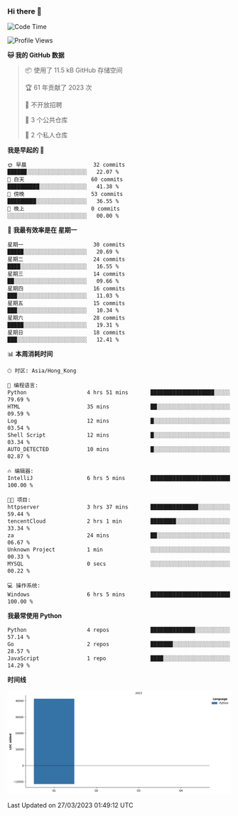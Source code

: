 ### Hi there 👋

<!--
**Mrzqd/Mrzqd** is a ✨ _special_ ✨ repository because its `README.md` (this file) appears on your GitHub profile.

Here are some ideas to get you started:

- 🔭 I’m currently working on ...
- 🌱 I’m currently learning ...
- 👯 I’m looking to collaborate on ...
- 🤔 I’m looking for help with ...
- 💬 Ask me about ...
- 📫 How to reach me: ...
- 😄 Pronouns: ...
- ⚡ Fun fact: ...
-->
<!--START_SECTION:waka-->
![Code Time](http://img.shields.io/badge/Code%20Time-73%20hrs%2041%20mins-blue)

![Profile Views](http://img.shields.io/badge/%E4%B8%AA%E4%BA%BA%E8%B5%84%E6%96%99%E8%A7%82%E7%9C%8B%E6%AC%A1%E6%95%B0-9-blue)

**🐱 我的 GitHub 数据** 

> 📦  使用了 11.5 kB GitHub 存储空间 
 > 
> 🏆 61 年贡献了 2023 次
 > 
> 🚫 不开放招聘
 > 
> 📜 3 个公共仓库 
 > 
> 🔑 2 个私人仓库 
 > 
**我是早起的 🐤** 

```text
🌞 早晨                     32 commits          ██████░░░░░░░░░░░░░░░░░░░   22.07 % 
🌆 白天                     60 commits          ██████████░░░░░░░░░░░░░░░   41.38 % 
🌃 傍晚                     53 commits          █████████░░░░░░░░░░░░░░░░   36.55 % 
🌙 晚上                     0 commits           ░░░░░░░░░░░░░░░░░░░░░░░░░   00.00 % 
```
📅 **我最有效率是在 星期一** 

```text
星期一                      30 commits          █████░░░░░░░░░░░░░░░░░░░░   20.69 % 
星期二                      24 commits          ████░░░░░░░░░░░░░░░░░░░░░   16.55 % 
星期三                      14 commits          ██░░░░░░░░░░░░░░░░░░░░░░░   09.66 % 
星期四                      16 commits          ███░░░░░░░░░░░░░░░░░░░░░░   11.03 % 
星期五                      15 commits          ███░░░░░░░░░░░░░░░░░░░░░░   10.34 % 
星期六                      28 commits          █████░░░░░░░░░░░░░░░░░░░░   19.31 % 
星期日                      18 commits          ███░░░░░░░░░░░░░░░░░░░░░░   12.41 % 
```


📊 **本周消耗时间** 

```text
🕑︎ 时区: Asia/Hong_Kong

💬 编程语言: 
Python                   4 hrs 51 mins       ████████████████████░░░░░   79.69 % 
HTML                     35 mins             ██░░░░░░░░░░░░░░░░░░░░░░░   09.59 % 
Log                      12 mins             █░░░░░░░░░░░░░░░░░░░░░░░░   03.54 % 
Shell Script             12 mins             █░░░░░░░░░░░░░░░░░░░░░░░░   03.34 % 
AUTO_DETECTED            10 mins             █░░░░░░░░░░░░░░░░░░░░░░░░   02.87 % 

🔥 编辑器: 
IntelliJ                 6 hrs 5 mins        █████████████████████████   100.00 % 

🐱‍💻 项目: 
httpserver               3 hrs 37 mins       ███████████████░░░░░░░░░░   59.44 % 
tencentCloud             2 hrs 1 min         ████████░░░░░░░░░░░░░░░░░   33.34 % 
za                       24 mins             ██░░░░░░░░░░░░░░░░░░░░░░░   06.67 % 
Unknown Project          1 min               ░░░░░░░░░░░░░░░░░░░░░░░░░   00.33 % 
MYSQL                    0 secs              ░░░░░░░░░░░░░░░░░░░░░░░░░   00.22 % 

💻 操作系统: 
Windows                  6 hrs 5 mins        █████████████████████████   100.00 % 
```

**我最常使用 Python** 

```text
Python                   4 repos             ██████████████░░░░░░░░░░░   57.14 % 
Go                       2 repos             ███████░░░░░░░░░░░░░░░░░░   28.57 % 
JavaScript               1 repo              ████░░░░░░░░░░░░░░░░░░░░░   14.29 % 
```



**时间线**

![Lines of Code chart](https://raw.githubusercontent.com/Mrzqd/Mrzqd/main/assets/bar_graph.png)


 Last Updated on 27/03/2023 01:49:12 UTC
<!--END_SECTION:waka-->
